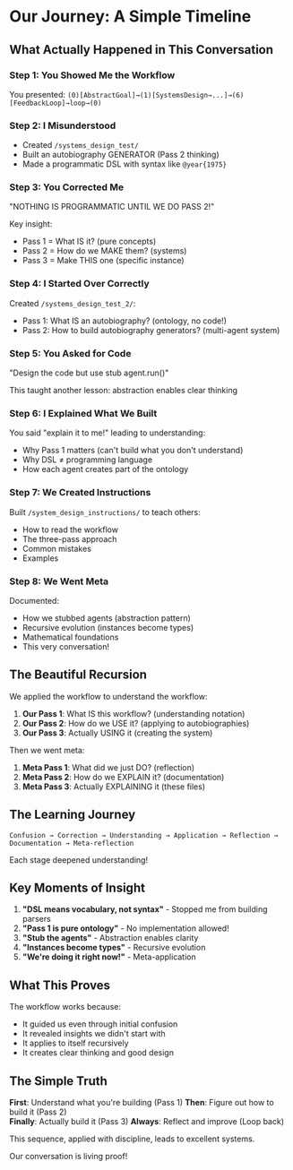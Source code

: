 # Our Journey: A Simple Timeline

## What Actually Happened in This Conversation

### Step 1: You Showed Me the Workflow
You presented: `(0)[AbstractGoal]→(1)[SystemsDesign→...]→(6)[FeedbackLoop]→loop→(0)`

### Step 2: I Misunderstood
- Created `/systems_design_test/`
- Built an autobiography GENERATOR (Pass 2 thinking)
- Made a programmatic DSL with syntax like `@year{1975}`

### Step 3: You Corrected Me
"NOTHING IS PROGRAMMATIC UNTIL WE DO PASS 2!"

Key insight: 
- Pass 1 = What IS it? (pure concepts)
- Pass 2 = How do we MAKE them? (systems)
- Pass 3 = Make THIS one (specific instance)

### Step 4: I Started Over Correctly
Created `/systems_design_test_2/`:
- Pass 1: What IS an autobiography? (ontology, no code!)
- Pass 2: How to build autobiography generators? (multi-agent system)

### Step 5: You Asked for Code
"Design the code but use stub agent.run()"

This taught another lesson: abstraction enables clear thinking

### Step 6: I Explained What We Built
You said "explain it to me!" leading to understanding:
- Why Pass 1 matters (can't build what you don't understand)
- Why DSL ≠ programming language
- How each agent creates part of the ontology

### Step 7: We Created Instructions
Built `/system_design_instructions/` to teach others:
- How to read the workflow
- The three-pass approach
- Common mistakes
- Examples

### Step 8: We Went Meta
Documented:
- How we stubbed agents (abstraction pattern)
- Recursive evolution (instances become types)
- Mathematical foundations
- This very conversation!

## The Beautiful Recursion

We applied the workflow to understand the workflow:

1. **Our Pass 1**: What IS this workflow? (understanding notation)
2. **Our Pass 2**: How do we USE it? (applying to autobiographies)
3. **Our Pass 3**: Actually USING it (creating the system)

Then we went meta:
1. **Meta Pass 1**: What did we just DO? (reflection)
2. **Meta Pass 2**: How do we EXPLAIN it? (documentation)
3. **Meta Pass 3**: Actually EXPLAINING it (these files)

## The Learning Journey

```
Confusion → Correction → Understanding → Application → Reflection → Documentation → Meta-reflection
```

Each stage deepened understanding!

## Key Moments of Insight

1. **"DSL means vocabulary, not syntax"** - Stopped me from building parsers
2. **"Pass 1 is pure ontology"** - No implementation allowed!
3. **"Stub the agents"** - Abstraction enables clarity
4. **"Instances become types"** - Recursive evolution
5. **"We're doing it right now!"** - Meta-application

## What This Proves

The workflow works because:
- It guided us even through initial confusion
- It revealed insights we didn't start with
- It applies to itself recursively
- It creates clear thinking and good design

## The Simple Truth

**First**: Understand what you're building (Pass 1)
**Then**: Figure out how to build it (Pass 2)  
**Finally**: Actually build it (Pass 3)
**Always**: Reflect and improve (Loop back)

This sequence, applied with discipline, leads to excellent systems.

Our conversation is living proof!
